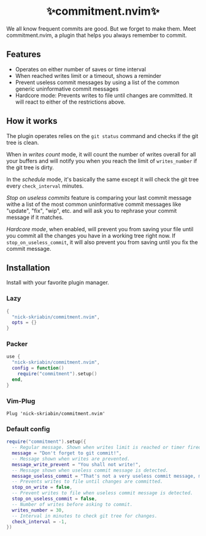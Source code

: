 <h1 align="center">✨commitment.nvim✨</h1>

We all know frequent commits are good. But we forget to make them.
Meet commitment.nvim, a plugin that helps you always remember to commit.

## Features

- Operates on either number of saves or time interval
- When reached writes limit or a timeout, shows a reminder
- Prevent useless commit messages by using a list of the common generic
  uninformative commit messages
- Hardcore mode: Prevents writes to file until changes are committed. It will
  react to either of the restrictions above.

## How it works

The plugin operates relies on the `git status` command and checks if the git tree is clean.

When in *writes count* mode, it will count the number of writes overall for all your buffers and
will notify you when you reach the limit of `writes_number` if the git tree is dirty.

In the *schedule* mode, it's basically the same except it will check the git tree every
`check_interval` minutes.

*Stop on useless commits* feature is comparing your last commit message withe a list of the most
common uninformative commit messages like "update", "fix", "wip", etc. and will ask you to
rephrase your commit message if it matches.

*Hardcore mode*, when enabled, will prevent you from saving your file until you commit all the
changes you have in a working tree right now. If `stop_on_useless_commit`, it will also prevent
you from saving until you fix the commit message.

## Installation

Install with your favorite plugin manager.

### Lazy

```lua
{
  "nick-skriabin/commitment.nvim",
  opts = {}
}
```

### Packer

```lua
use {
  "nick-skriabin/commitment.nvim",
  config = function()
    require("commitment").setup()
  end,
}
```

### Vim-Plug

```vim
Plug 'nick-skriabin/commitment.nvim'
```

### Default config

```lua
require("commitment").setup({
  -- Regular message. Shown when writes limit is reached or timer fired.
  message = "Don't forget to git commit!",
  -- Message shown when writes are prevented.
  message_write_prevent = "You shall not write!",
  -- Message shown when useless commit message is detected.
  message_useless_commit = "That's not a very useless commit message, mind rephrasing it?",
  -- Prevents writes to file until changes are committed.
  stop_on_write = false,
  -- Prevent writes to file when useless commit message is detected.
  stop_on_useless_commit = false,
  -- Number of writes before asking to commit.
  writes_number = 30,
  -- Interval in minutes to check git tree for changes.
  check_interval = -1,
})
```

